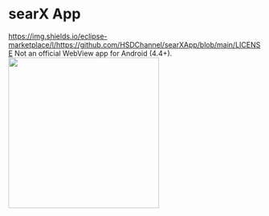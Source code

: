 # searX App
https://img.shields.io/eclipse-marketplace/l/https://github.com/HSDChannel/searXApp/blob/main/LICENSE
Not an official WebView app for Android (4.4+).
<img src="https://i.imgur.com/KjCHpwY.jpeg" width="300" />
